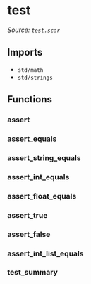 # test

*Source: `test.scar`*

## Imports

- `std/math`
- `std/strings`

## Functions

### assert

### assert_equals

### assert_string_equals

### assert_int_equals

### assert_float_equals

### assert_true

### assert_false

### assert_int_list_equals

### test_summary

